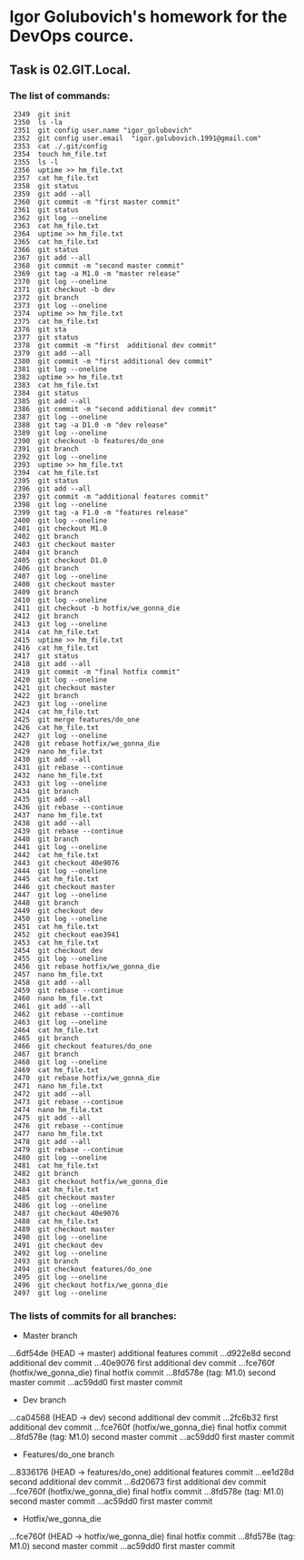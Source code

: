 # Igor Golubovich's homework for the DevOps cource.

## Task is 02.GIT.Local.

### The list of commands:

```
 2349  git init
 2350  ls -la
 2351  git config user.name "igor_golubovich"
 2352  git config user.email  "igor.golubovich.1991@gmail.com"
 2353  cat ./.git/config
 2354  touch hm_file.txt
 2355  ls -l
 2356  uptime >> hm_file.txt
 2357  cat hm_file.txt
 2358  git status
 2359  git add --all
 2360  git commit -m "first master commit"
 2361  git status
 2362  git log --oneline
 2363  cat hm_file.txt
 2364  uptime >> hm_file.txt
 2365  cat hm_file.txt
 2366  git status
 2367  git add --all
 2368  git commit -m "second master commit"
 2369  git tag -a M1.0 -m "master release"
 2370  git log --oneline
 2371  git checkout -b dev
 2372  git branch
 2373  git log --oneline
 2374  uptime >> hm_file.txt
 2375  cat hm_file.txt
 2376  git sta
 2377  git status
 2378  git commit -m "first  additional dev commit"
 2379  git add --all
 2380  git commit -m "first additional dev commit"
 2381  git log --oneline
 2382  uptime >> hm_file.txt
 2383  cat hm_file.txt
 2384  git status
 2385  git add --all
 2386  git commit -m "second additional dev commit"
 2387  git log --oneline
 2388  git tag -a D1.0 -m "dev release"
 2389  git log --oneline
 2390  git checkout -b features/do_one
 2391  git branch
 2392  git log --oneline
 2393  uptime >> hm_file.txt
 2394  cat hm_file.txt
 2395  git status
 2396  git add --all
 2397  git commit -m "additional features commit"
 2398  git log --oneline
 2399  git tag -a F1.0 -m "features release"
 2400  git log --oneline
 2401  git checkout M1.0
 2402  git branch
 2403  git checkout master
 2404  git branch
 2405  git checkout D1.0
 2406  git branch
 2407  git log --oneline
 2408  git checkout master
 2409  git branch
 2410  git log --oneline
 2411  git checkout -b hotfix/we_gonna_die
 2412  git branch
 2413  git log --oneline
 2414  cat hm_file.txt
 2415  uptime >> hm_file.txt
 2416  cat hm_file.txt
 2417  git status
 2418  git add --all
 2419  git commit -m "final hotfix commit"
 2420  git log --oneline
 2421  git checkout master
 2422  git branch
 2423  git log --oneline
 2424  cat hm_file.txt
 2425  git merge features/do_one
 2426  cat hm_file.txt
 2427  git log --oneline
 2428  git rebase hotfix/we_gonna_die
 2429  nano hm_file.txt
 2430  git add --all
 2431  git rebase --continue
 2432  nano hm_file.txt
 2433  git log --oneline
 2434  git branch
 2435  git add --all
 2436  git rebase --continue
 2437  nano hm_file.txt
 2438  git add --all
 2439  git rebase --continue
 2440  git branch
 2441  git log --oneline
 2442  cat hm_file.txt
 2443  git checkout 40e9076
 2444  git log --oneline
 2445  cat hm_file.txt
 2446  git checkout master
 2447  git log --oneline
 2448  git branch
 2449  git checkout dev
 2450  git log --oneline
 2451  cat hm_file.txt
 2452  git checkout eae3941
 2453  cat hm_file.txt
 2454  git checkout dev
 2455  git log --oneline
 2456  git rebase hotfix/we_gonna_die
 2457  nano hm_file.txt
 2458  git add --all
 2459  git rebase --continue
 2460  nano hm_file.txt
 2461  git add --all
 2462  git rebase --continue
 2463  git log --oneline
 2464  cat hm_file.txt
 2465  git branch
 2466  git checkout features/do_one
 2467  git branch
 2468  git log --oneline
 2469  cat hm_file.txt
 2470  git rebase hotfix/we_gonna_die
 2471  nano hm_file.txt
 2472  git add --all
 2473  git rebase --continue
 2474  nano hm_file.txt
 2475  git add --all
 2476  git rebase --continue
 2477  nano hm_file.txt
 2478  git add --all
 2479  git rebase --continue
 2480  git log --oneline
 2481  cat hm_file.txt
 2482  git branch
 2483  git checkout hotfix/we_gonna_die
 2484  cat hm_file.txt
 2485  git checkout master
 2486  git log --oneline
 2487  git checkout 40e9076
 2488  cat hm_file.txt
 2489  git checkout master
 2490  git log --oneline
 2491  git checkout dev
 2492  git log --oneline
 2493  git branch
 2494  git checkout features/do_one
 2495  git log --oneline
 2496  git checkout hotfix/we_gonna_die
 2497  git log --oneline
```

### The lists of commits for all branches:

* Master branch

...6df54de (HEAD -> master) additional features commit
...d922e8d second additional dev commit
...40e9076 first additional dev commit
...fce760f (hotfix/we_gonna_die) final hotfix commit
...8fd578e (tag: M1.0) second master commit
...ac59dd0 first master commit

* Dev branch

...ca04568 (HEAD -> dev) second additional dev commit
...2fc6b32 first additional dev commit
...fce760f (hotfix/we_gonna_die) final hotfix commit
...8fd578e (tag: M1.0) second master commit
...ac59dd0 first master commit

* Features/do_one branch

...8336176 (HEAD -> features/do_one) additional features commit
...ee1d28d second additional dev commit
...6d20673 first additional dev commit
...fce760f (hotfix/we_gonna_die) final hotfix commit
...8fd578e (tag: M1.0) second master commit
...ac59dd0 first master commit

* Hotfix/we_gonna_die

...fce760f (HEAD -> hotfix/we_gonna_die) final hotfix commit
...8fd578e (tag: M1.0) second master commit
...ac59dd0 first master commit
